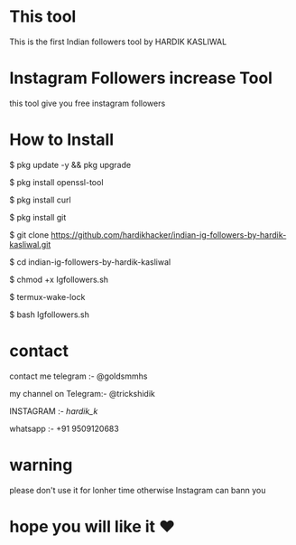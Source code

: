 # This tool

This is the first Indian followers tool by HARDIK KASLIWAL

# Instagram Followers increase Tool

this tool give you free instagram followers

# How to Install

$ pkg update -y && pkg upgrade 

$ pkg install openssl-tool

$ pkg install curl

$ pkg install git

$ git clone https://github.com/hardikhacker/indian-ig-followers-by-hardik-kasliwal.git

$ cd indian-ig-followers-by-hardik-kasliwal

$ chmod +x Igfollowers.sh

$ termux-wake-lock

$ bash Igfollowers.sh

# contact

contact me telegram :- @goldsmmhs

my channel on Telegram:- @trickshidik

INSTAGRAM :- _hardik_k_

whatsapp :- +91 9509120683

# warning

please don't use it for lonher time otherwise Instagram can bann you

# hope you will like it ❤️

